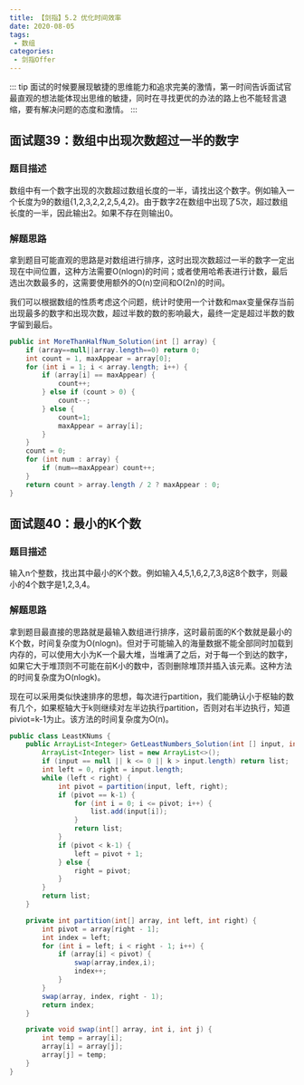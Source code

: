 ```yaml
---
title: 【剑指】5.2 优化时间效率
date: 2020-08-05
tags: 
 - 数组
categories:
 - 剑指Offer
---
```

::: tip
面试的时候要展现敏捷的思维能力和追求完美的激情，第一时间告诉面试官最直观的想法能体现出思维的敏捷，同时在寻找更优的办法的路上也不能轻言退缩，要有解决问题的态度和激情。
:::
<!-- more -->

## 面试题39：数组中出现次数超过一半的数字
### 题目描述
数组中有一个数字出现的次数超过数组长度的一半，请找出这个数字。例如输入一个长度为9的数组{1,2,3,2,2,2,5,4,2}。由于数字2在数组中出现了5次，超过数组长度的一半，因此输出2。如果不存在则输出0。

### 解题思路
拿到题目可能直观的思路是对数组进行排序，这时出现次数超过一半的数字一定出现在中间位置，这种方法需要O(nlogn)的时间；或者使用哈希表进行计数，最后选出次数最多的，这需要使用额外的O(n)空间和O(2n)的时间。

我们可以根据数组的性质考虑这个问题，统计时使用一个计数和max变量保存当前出现最多的数字和出现次数，超过半数的数的影响最大，最终一定是超过半数的数字留到最后。
```java
public int MoreThanHalfNum_Solution(int [] array) {
    if (array==null||array.length==0) return 0;
    int count = 1, maxAppear = array[0];
    for (int i = 1; i < array.length; i++) {
        if (array[i] == maxAppear) {
            count++;
        } else if (count > 0) {
            count--;
        } else {
            count=1;
            maxAppear = array[i];
        } 
    }
    count = 0;
    for (int num : array) {
        if (num==maxAppear) count++;
    }
    return count > array.length / 2 ? maxAppear : 0;
}
```

## 面试题40：最小的K个数
### 题目描述
输入n个整数，找出其中最小的K个数。例如输入4,5,1,6,2,7,3,8这8个数字，则最小的4个数字是1,2,3,4。

### 解题思路
拿到题目最直接的思路就是最输入数组进行排序，这时最前面的K个数就是最小的K个数，时间复杂度为O(nlogn)。但对于可能输入的海量数据不能全部同时加载到内存的，可以使用大小为K一个最大堆，当堆满了之后，对于每一个到达的数字，如果它大于堆顶则不可能在前K小的数中，否则删除堆顶并插入该元素。这种方法的时间复杂度为O(nlogk)。

现在可以采用类似快速排序的思想，每次进行partition，我们能确认小于枢轴的数有几个，如果枢轴大于k则继续对左半边执行partition，否则对右半边执行，知道piviot=k-1为止。该方法的时间复杂度为O(n)。
```java
public class LeastKNums {
    public ArrayList<Integer> GetLeastNumbers_Solution(int [] input, int k) {
        ArrayList<Integer> list = new ArrayList<>();
        if (input == null || k <= 0 || k > input.length) return list;
        int left = 0, right = input.length;
        while (left < right) {
            int pivot = partition(input, left, right);
            if (pivot == k-1) {
                for (int i = 0; i <= pivot; i++) {
                    list.add(input[i]);
                }
                return list;
            }
            if (pivot < k-1) {
                left = pivot + 1;
            } else {
                right = pivot;
            }
        }
        return list;
    }

    private int partition(int[] array, int left, int right) {
        int pivot = array[right - 1];
        int index = left;
        for (int i = left; i < right - 1; i++) {
            if (array[i] < pivot) {
                swap(array,index,i);
                index++;
            }
        }
        swap(array, index, right - 1);
        return index;
    }

    private void swap(int[] array, int i, int j) {
        int temp = array[i];
        array[i] = array[j];
        array[j] = temp;
    }
}
```